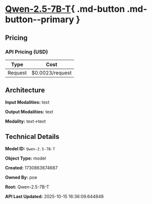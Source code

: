 # [Qwen-2.5-7B-T](https://poe.com/Qwen-2.5-7B-T){ .md-button .md-button--primary }

## Pricing

### API Pricing (USD)

| Type | Cost |
|------|------|
| Request | $0.0023/request |

## Architecture

**Input Modalities:** text

**Output Modalities:** text

**Modality:** text->text


## Technical Details

**Model ID:** `Qwen-2.5-7B-T`

**Object Type:** model

**Created:** 1730863674687

**Owned By:** poe

**Root:** Qwen-2.5-7B-T

**API Last Updated:** 2025-10-15 16:36:09.644848
